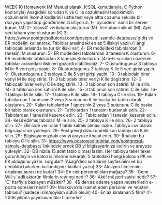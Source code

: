 WEEK 10 Homework
(M:Manuel olarak, K:SQL komutlarıyla, C:Python kodlariyla)
Asagidaki sorudan K ve C ile cozulmesini tasdikimizin cozumlerini (komüt kodlarini) ustte test veya altta cozumu sekilde bir dosyaya yapistirip gondermenizi istiyoruz.
1- 'pycoders' isimli bir server kurun. (M)
2- 'class4' veritabanı olusturun (M). Veritabanı silindi (M). Ayni veri tabanı yine olusturun (K)
3- https://www.postgresqltutorial.com/postgresql-sample-database/ gidiş ve ER modelini kullanarak. Tablolar arasindaki en az 5 iliskiyi yazin.(Hangi tablodaki arasinda ne tur bir iliski var)
4- ER modeldeki tablolardan 3 tanesini M olusturun.
5- ER modeldeki tablolardan 3 tanesini K olusturun.
6- ER modeldeki tablolardan 3 tanesini Kolusturun.
(4-5-6. sorulari cozerken toblolar arasındaki iliskileri gozardi olabilirsiniz.
7- Olusturdugunuz 3 tabloya M ile 5 veri girişi yapin.
8- Olusturdugunuz 3 tabloya K ile 5 veri girişi yapin.
9- Olusturdugunuz 3 tabloya C ile 5 veri girişi yapin.
10- 3 tablodaki birer veriyi M ile degistirin.
11- 3 tablodaki birer veriyi K ile degistirin.
12- 3 tablodaki birer veriyi C ile degistirin.
13- 3 tablonun son satirini M ile silin.
14- 3 tablonun son satirini K ile silin.
15- 3 tablonun son satirini C ile silin.
16- 1 tabloyu M ile silin.
17- 1 tabloyu K ile silin.
18- 1 tabloyu C ile silin.
19- Kalan tablolardan 1 tanesinin 2 veya 3 sutununu K ile baska bir tablo olarak olusturun.
20- Kalan tablolardan 1 tanesinin 2 veya 3 sutununu C ile baska bir tablo olarak olusturun.
21- Tablolardan 1 tanesini budamak edin.
22- Tablolardan 1 tanesini keserek edin.
23- Tablolardan 1 tanesini keserek edin.
24- Kesil edilmis tablolari M ile silin.
25- 2 tabloyu K ile silin.
26- 2 tabloyu silin.
27- Elimizde veri olan 1 tablo kalmis olmasi lazim. Tabloyu csv olarak bilgisayarınızı yukleyin.
28- Postgresql diziuzundeki son tabloyu da K ile silin.
29- Bilgisayarınızdaki csv yi arayuze ithalat edin.
30- İthalatın bu tabloyu C ile silin.
31- https://www.postgresqltutorial.com/postgresql-sample-database/ linkindeki ornek DB yi bilgisayariniza indirin ve arayuze yukleyin.
32- DB nizde 15 adet tablo olmasi lazim. Her tabloyu teker teker goruntuleyin ve kolon isimlerine bakarak, 5 tablodaki hangi kolonun PK ve FK olduğunu yazin.
sorgular? (Asagi'deki sorularıin sayfasınıini ve bu cedakibi bulurken kullandiginiz kodlari yazin)
33- Aksiyon filmlerinin ortalama suresi ne kadar?
34- En cok personel olan mağaza?
35- 'Gene Willis' adli aktörün filmlerin reytingi nedir?
36- Aktif müşteri sayisi nedir?
37-'C' harfiyle baslayan müziktir?
38- 4$ den az odeme yapan musterilerin e-posta edresleri nedir?
39- Moskova'da ikamet eden personel ve müşteri tablosu? (sadece isim/soyisim sütün olsun)
40- En az kiralanan 5 film?
41- 2006 yilinda yayinlanan film filmlerdir?
